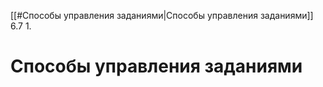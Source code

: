 
[[#Способы управления заданиями|Способы управления заданиями]] 6.7
1. 


# Способы управления заданиями






































